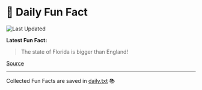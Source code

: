 # 🌟 Daily Fun Fact

![Last Updated](https://img.shields.io/badge/Last_Updated-2025_08_31-blue?style=flat-square)

**Latest Fun Fact:**

> The state of Florida is bigger than England!

[Source](http://www.djtech.net/humor/useless_facts.htm)

---

Collected Fun Facts are saved in [daily.txt](daily.txt) 📚
